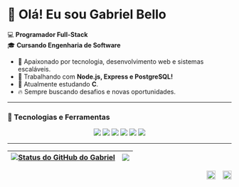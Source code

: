 # 👋 Olá! Eu sou Gabriel Bello

💻 **Programador Full-Stack**  
🎓 **Cursando Engenharia de Software**  

- 🚀 Apaixonado por tecnologia, desenvolvimento web e sistemas escaláveis.
- 📌 Trabalhando com **Node.js, Express e PostgreSQL!**
- 📖 Atualmente estudando **C**.
- 🔥 Sempre buscando desafios e novas oportunidades.

---

### 🚀 Tecnologias e Ferramentas  
<p align="center">
  <img src="https://img.shields.io/badge/JavaScript-F7DF1E?style=for-the-badge&logo=javascript&logoColor=black" />
  <img src="https://img.shields.io/badge/Node.js-339933?style=for-the-badge&logo=node.js&logoColor=white" />
  <img src="https://img.shields.io/badge/Express-000000?style=for-the-badge&logo=express&logoColor=white" />
  <img src="https://img.shields.io/badge/PostgreSQL-336791?style=for-the-badge&logo=postgresql&logoColor=white" />
  <img src="https://img.shields.io/badge/Linux-FCC624?style=for-the-badge&logo=linux&logoColor=black" />
  <img src="https://img.shields.io/badge/Git-F05032?style=for-the-badge&logo=git&logoColor=white" />
</p>

--- 

| <a href="https://github.com/gabrielbelloo/github-readme-stats"><img align="center" src="https://github-readme-stats.vercel.app/api?username=gabrielbelloo&show_icons=true&include_all_commits=true&theme=buefy&hide_border=true" alt="Status do GitHub do Gabriel" /></a> | <a href="https://github.com/gabrielbelloo/github-readme-stats"><img align="center" src="https://github-readme-stats.vercel.app/api/top-langs/?username=gabrielbelloo&layout=compact&theme=buefy&hide_border=true" /></a> |
| ------------- | ------------- |

<p align="right"> <a href="mailtobellodealmeidagabriel@gmail.com" target="_blank"> <img src="https://upload.wikimedia.org/wikipedia/commons/7/7e/Gmail_icon_%282020%29.svg" alt="Email" width="20" height="20"/></a> &nbsp;&nbsp; <a href="https://www.linkedin.com/in/gabriel-bello-de-almeida/" target="_blank"> <img src="https://cdn.jsdelivr.net/gh/devicons/devicon/icons/linkedin/linkedin-original.svg" alt="LinkedIn" width="20" height="20"/></a></p>
